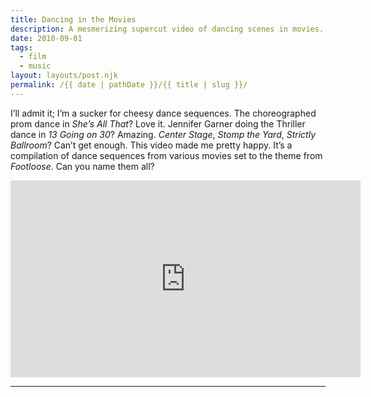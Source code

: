 ```yaml
---
title: Dancing in the Movies
description: A mesmerizing supercut video of dancing scenes in movies.
date: 2010-09-01
tags: 
  - film
  - music
layout: layouts/post.njk
permalink: /{{ date | pathDate }}/{{ title | slug }}/
---
```


I’ll admit it; I’m a sucker for cheesy dance sequences. The choreographed prom dance in _She’s All That_? Love it. Jennifer Garner doing the Thriller dance in _13 Going on 30_? Amazing. _Center Stage_, _Stomp the Yard_, _Strictly Ballroom_? Can’t get enough. This video made me pretty happy. It’s a compilation of dance sequences from various movies set to the theme from _Footloose_. Can you name them all?

<iframe class="youtube-video" width="560" height="315" src="https://www.youtube.com/embed/uHisd9P2M-Y" title="YouTube video player" frameborder="0" allow="accelerometer; autoplay; clipboard-write; encrypted-media; gyroscope; picture-in-picture; web-share" allowfullscreen></iframe>

---
